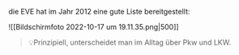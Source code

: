 die EVE hat im Jahr 2012 eine gute Liste bereitgestellt:

![[Bildschirmfoto 2022-10-17 um 19.11.35.png|500]]


>💡Prinzipiell, unterscheidet man im Alltag über Pkw und LKW.

